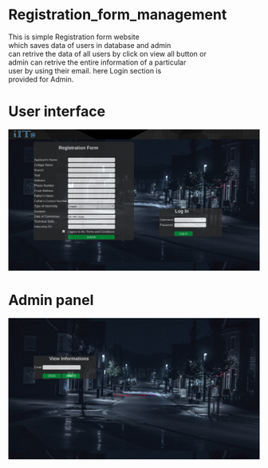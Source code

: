 # Registration_form_management
 This is simple Registration form website   <br />
 which saves data of users in database and admin <br />
 can retrive the data of all users by click on view all button or  <br />
admin can retrive the entire information of a particular  <br />
user by using their email. here Login section is  <br />
provided for Admin.

# User interface

![Alt text](img.png?raw=true "UI")

# Admin panel

![Alt text](admin.png?raw=true "Admin")
